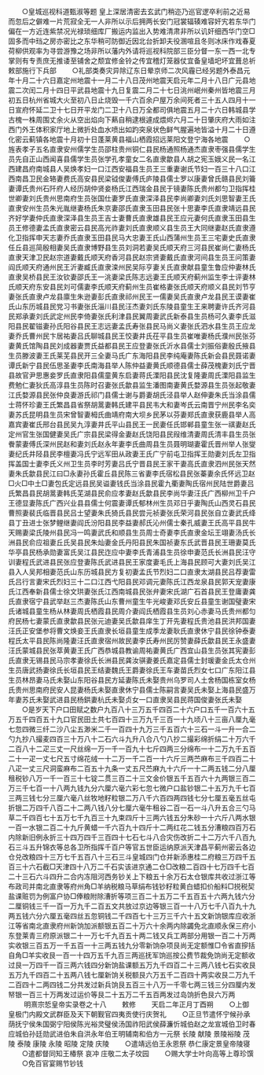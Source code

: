 <!-- { "loadSidebar": true } -->
　　○皇城巡视科道甄淑等题  皇上深居清密去玄武门稍迩乃巡官逻卒利前之近易而忽后之僻难一片荒寂全无一人非所以示后拥两长安门冠裳辐辏难容奸宄若东华门偏在一方近连紫禁况光禄琐细库厂搬运内监出入势难清肃非所以讥奸细西华门空□固多而中珰之房亦密比之东华稍可防御近因北台折卸夫役溷喧且冬则冰床作戏春夏荷柳供观率为寻尝游豫之场非所以藩内外请将巡视科院部三臣分督一东一西一北专掌则有专责庶无推诿至铺舍之颓宜修金铃之传宜稽灯笼器仗宜备皇墙圯坏宜葺总祈敕部施行下兵部
　　○礼部类奏灾异除辽东日晕京师二次风霾已经另题外泰昌元年十月二十六日嘉定州地震十一月二十八日茂州地震天启元年二月十八日广元县地震二次闰二月十四日平武县地震十九日复震二月二十七日洮州岷州秦州皆地震三月初五日杭州省城大火至初八日止烧毁一千六百余户屋万余间死者三十五人四月十一日宣府怀延二卫十七日开平龙门二卫十八日万全都司俱地震五月二十六日韩城县学古槐一株周围丈余火从空出焰向下爇自稍逮根遽成煨烬六月二十日肇庆府大雨如注西门外王体积家厅地上微折处血水喷出如趵突泉状色鲜气腥遍地皆溢十月二十日遵化密云蓟镇各地震十月初十日蓬莱黄县福山栖霞招远莱阳文登宁海各地震
　　○旌表孝子五名直隶安州儒学生员邵柱贵州铜仁县民杨通照杨通杰直隶枣强县儒学生员先自正山西闻喜县儒学生员张学孔孝童女二名直隶歙县人胡之宪玉娥义民一名江西建昌府南城县人吴焕孝妇一口江西安福县生员王三重妻谢氏节妇一百三十八口江西南昌卫民金辂妻费氏高安县民梁钺俊妻傅氏庐陵县儒士罗以康妻曾氏赣县民刘籥妻谭氏贵州石阡府人经历胡仲贤妾杨氏江西瑞金县民于镜妻陈氏贵州都匀卫指挥桂世卿妻刘氏贵州思南府生员张国仕妻罗氏直隶深泽县民李尚卿妻刘氏刘思智妻王氏直隶安州生员朱光胤继妻杨氏朱京妻邵氏直隶玉田县民张十思妻李氏直隶靖远县民齐好学妻仲氏直隶深泽县生员王吉士妻曹氏直隶雄县民王应元妻何氏直隶玉田县生员王修德妻孟氏直隶密云县民高光祚妻刘氏直隶顺义县生员王大同继妻赵氏直隶遵化卫指挥申天志妻乔氏直隶玉田县民马大忠妻王氏山西蒲州生员王三宅妻史氏直隶任丘县巡简殷相妻吴氏直隶博野县生员刘洞若妻吴氏顺天府三河县民崔尚仁妻杨氏直隶天津卫民赵宗道妻戴氏顺天府香河县民赵宗贤妻戴氏直隶河间县生员王问策妻阎氏顺天府通州民王沂妻臧氏直隶滦州民吴际亨妻关氏直隶献县童生鲁应仲妻林氏直隶吴桥县民王汝钦妻邵氏王一洮妻梁氏陈志远妻王氏顺天府蓟州监生李士评妻林氏顺天府东安县民刘可儒妻李氏顺天府蓟州生员崔格妻张氏顺天府顺义县民刘节亨妻张氏直隶卢龙县廪生朱逊妻彭氏直隶祁州民王一儒妻吴氏直隶卢龙县民王谟妻崔氏山东历城县民党习书妻张氏淄川县民汪杰妻刘氏东陵县童生王来聘妻许氏齐河县民郑承妻刘氏武定州民李倚妻张氏利津县民翼周妻武氏新泰县生员杨可久妻李氏滋阳县民翟镃妻孙氏阳谷县民王志远妻孟氏寿张县民马尚义妻张氏泗水县生员王应龙妻乔氏曹州民卞居祐妻吕氏聊城县民王恔妻井氏茌平县生员崔唯妻杨氏濮州民张芬妻黄氏馆陶县民刘成器妻贾氏益都县民王应登妻张氏沂水县儒士刘振俗妻殷氏掖县生员滕波妻王氏莱芜县民开三全妻马氏广东海阳县民李纯庵妻陈氏新会县民聂诺妻谭氏新宁县民伍思圣妻李氏南海县举人陈仲益妻黄氏顺德县儒士薛茂槐妻刘氏宁晋县故官尹思惠妾罗氏直隶阳县儒童黄东启妻蒋氏溧阳县民沈复隆妻周氏溧阳县监生费勉仁妻狄氏高淳县生员陈时召妻张氏歙县监生潘图南妻黄氏婺源县生员张起敬妻江氏婺源县民张仲良妻游氏祁门县儒士谢与爵妻胡氏泾县举人赵伸妻朱氏当涂县儒士蒋怀珍妻王氏繁昌县省祭胡暠妻韩氏建平县民韦大和妻岑氏云南晋宁州民李名奕妻苏氏昆明县生员宋曾智妻栂氏曲靖府南大坝乡民茅以芬妻郑氏直隶获鹿县举人高嘉宾妻崔氏邢台县民吴九淳妻井氏平山县民王一民妻任氏邯郸县童生张一祺妻赵氏定州官生张国健妻吴氏广宗县民梁得金妻赵氏饶阳县民叚维清妻周氏清丰县生员张餋蒙妻傅氏深州民赵和妻刘氏赵永年妻李氏曲周县生员聂明瑚妻霍氏晋州举人张燮妻纪氏井陉县民李檀妻冯氏宁远军田从政妻王氏广宁前屯卫指挥王勋妻刘氏左卫指挥盖国士妻李氏义州卫生员李时芳妻吕氏宁晋县民王家干妻高氏直隶泗州民张天然妻朱氏歙县民江曰□永妻孙氏霍丘县民陈三省妻李氏宿松县民张蓁妻余氏怀远卫赵□火□中土□妻包氏定远县民吴谥妻钱氏当涂县民霍九衢妻陶氏宿州民陆世爵妻吕氏繁昌县民胡暠妻韩氏芜湖县民俞应孝妻赵氏歙县民李尚华妻汪氏广西柳州卫千户王德显妻陈氏广西兴业县县儒士何震妻谭氏郁林州生员邓日乎妻陶氏山西灵石县民曹照妻裴氏临晋县民吕士望妻朱氏猗氏县民尝元祯妻张氏荣河县民张自立妻武氏绛县丁丑进士张梦鲤继妻阎氏汾阳县民李益妻郝氏沁州儒士秦孔威妻王氏高平县民牛天赐妻梁氏陵州县民冯一鸣妻武氏和顺县生员周士奇妻李氏直隶金坛王翊妻汤氏长洲县民俞应祖妻丘氏吴县民朱灿妻金氏丹阳县民朱国祯妻东氏武晋县民王珊妻莫氏华亭县民杨承勋妻富氏吴江县民迮应中妻李氏青浦县生员徐申妻范氏长洲县民汪守训妻程氏武进县民张应登妻陈氏武进县民王家度妻毛氏上海县民顾可大妻刘氏吴江县入人吴邦相妻范氏山东历城县民方复初妻孟氏节烈妇二口直隶太湖县民吕荐妻雷氏吕行言妻宋氏烈妇三十二口江西弋阳县民邓调元妻陈氏江西龙泉县民郭天宠妻康氏江西奉新县儒士徐文珙妻张氏江西南城县民张弁妻宋氏湖广石首县民王登庸妻龚氏直隶宿宁县武举赵三杰妻陈氏山东曹州童生牛光峻妻邓氏安丘县童生谢国璧妻宋氏诸城县童生杨从林妻周氏栖霞县民周介妻阎氏栖霞县生员刘心赤妻马氏贵州都匀府民杨七妻蒙氏直隶歙县民张元迪妻吴氏歙县庠生丁开先妻程氏贵池县民洪邦国妻汪氏正安堡参将曹文焕妾王氏直隶长垣县童生成季龙妻耿氏直隶休宁县民徐钟泰妻程氏太平县民陈尚隆妻汪氏直隶宿州故民妻李氏寿州民厉赞妻薛氏歙县民王永盛妻汪氏蒙城县民张萃黄妻王氏广西恭城县教谕周祐妻黄氏广西宜山县生员张其宪妻彭氏直隶无锡县民马宗孝妻徐氏长洲县民龚汝骐妻姜氏嘉定县儒士封瑗妻金氏太仓州生员唐武扬妻徐氏长垣县民王结妻魏氏王爵妻徐氏王车妻苗氏烈女七口广东阳江县生员林昂妻马氏未娶山东阳谷县民方延妻陈氏未娶贵州乌罗司人土舍杨国栋室女杨氏贵州思南府民安人昆妻杨氏未娶直隶休宁县儒士陈嗣言妻吴氏未娶上海县民盛万年妻苏氏未娶武进县民杨鉷妻杭氏未娶贞女一口直隶吴县民蒋国俊妻张氏未娶
　　○是岁天下户口田赋之数户九百八十三万五千四百二十六户口五千一百六十五万五千四百五十九口官民田土共七百四十三万九千三百一十九顷八十三亩八厘九毫七忽四微三纤二沙八尘五渺米二千一百四十九万三千五百六十三石一斗一升一合二勺九抄八撮麦四百三十万八十二石六斗九升八合八勺八抄二撮彩绵折绢二十万六千二百八十二疋三丈一尺丝绵一万一千一百九十七斤四两三分绵布一十二万九千五百二十一疋一丈七尺五寸绵花绒一十二万一千二百一十六斤三两苎麻布三千四百二十八疋一丈三尺洞蛮麻布二百五十九条一丈五尺苎麻九十六斤一十二两五钱二分八厘租税钞八万一千一百三十七锭二贯三百二十三文金价银五千五百六十九两银三百二万三千七百一十八两九钱九分六厘六毫六彩七忽七微户口盐钞银二十五万九千七百三两三钱七分三厘六毫八丝牧地籽粒银二万八千六百四两四钱七分七厘五毫五丝屯折银二万四千八百二十二两八钱八分七厘六毫牛租谷二百一石一斗八升五合三勺马草二千四百七十五万七千九百三十九束四斤十三两六钱五分朱砂一十六斤八两水银一百一水银二百二十九斤黄蜡一千六百九十四斤十二两红花二钱五分漕粮四百万石内除新旧例永折三十四万四千三百四十七石七斗八合灾伤改折二十二万六千八百九石三斗五升锦衣等总各卫所指挥千百户等官五世臣运纳原派天津昌平蓟州密云各边仓兑改粮四十三万七千五百八十三石三斗皇城四门仓并新添惠桂二府粮三万四千五百三十六石截□天津四十八万二千石实该进京通二仓□改粮二百四十七万四千七百二十三石六斗四升二合内冻阻河西务钞关上下粮五十余万石太仓银库共收过浙江等布政司并南北直隶等府州角□羊纳税粮马草绢布钱钞籽粒黄白蜡扣价船料□捝税契盐课赃罚为例富户协□俸粮附除漕折等项三百二十五万二千五百五十六两九钱六分二厘铜钱三千一百一万九千二百五文共放过京边等银三百一十八万七千八百九十九两五钱六分六厘五毫四丝五忽铜钱二千四百七十三万三千六十五文新饷银库应收浙江等省南北直隶府州新饷加派额银五百二十万六十余两内除蠲免北直顺永保三府小东登莱青三府原派银二十一万七千九百五十两二钱又兵工两部分用银一百二十万两实收银三百五万一千五百一十三两五钱九分零新饷杂项艮尚无定额惟□令省直摉括自角□羊实收艮一百一十四万五千九百三两巡抚军饷巡按公费节裁免饷尚无定额收过艮一万四千一百三两六钱四分新饷盐课额五万九千四百二十三两八钱七石实收艮五万九千四百二十五两八钱七厘新饷关税额艮六万五千二百四十两实收艮二万九千二百四十二两四钱二分共发过新兵饷艮五百三十八万一千零七两三钱三分四厘内发帑银一百三十万两发过运价等艮二十五万二千五百两发过岛饷折色艮六万两
　　
明熹宗悊皇帝实录卷之十八
　　敕修
　　天启二年正月丁酉朔
　　○上御皇极门内殿文武群臣及天下朝觐官四夷贡使行庆贺礼
　　○正旦节遣怀宁候孙承荫抚宁侯朱国弼宁阳侯陈光裕灵璧侯汤国祚阳武侯薛濂忻城伯赵之龙宣城伯卫时春应城伯孙廷勋武进伯朱自洪永年伯王明辅南和伯方一元祭  长陵  献陵  景陵裕陵  茂陵  泰陵  康陵  永陵  昭陵  定陵  庆陵
　　○遣靖远伯王永恩祭  恭仁康定景皇帝陵寝
　　○遣都督同知王椿祭  哀冲  庄敬二太子坟园
　　○赐大学士叶向高等上尊珍馔
　　○免百官宴赐节钞钱
